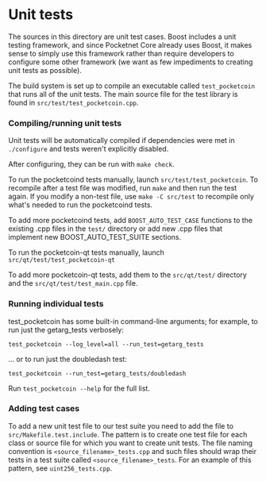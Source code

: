 # Unit tests

The sources in this directory are unit test cases. Boost includes a
unit testing framework, and since Pocketnet Core already uses Boost, it makes
sense to simply use this framework rather than require developers to
configure some other framework (we want as few impediments to creating
unit tests as possible).

The build system is set up to compile an executable called `test_pocketcoin`
that runs all of the unit tests. The main source file for the test library is found in
`src/test/test_pocketcoin.cpp`.

### Compiling/running unit tests

Unit tests will be automatically compiled if dependencies were met in `./configure`
and tests weren't explicitly disabled.

After configuring, they can be run with `make check`.

To run the pocketcoind tests manually, launch `src/test/test_pocketcoin`. To recompile
after a test file was modified, run `make` and then run the test again. If you
modify a non-test file, use `make -C src/test` to recompile only what's needed
to run the pocketcoind tests.

To add more pocketcoind tests, add `BOOST_AUTO_TEST_CASE` functions to the existing
.cpp files in the `test/` directory or add new .cpp files that
implement new BOOST_AUTO_TEST_SUITE sections.

To run the pocketcoin-qt tests manually, launch `src/qt/test/test_pocketcoin-qt`

To add more pocketcoin-qt tests, add them to the `src/qt/test/` directory and
the `src/qt/test/test_main.cpp` file.

### Running individual tests

test_pocketcoin has some built-in command-line arguments; for
example, to run just the getarg_tests verbosely:

    test_pocketcoin --log_level=all --run_test=getarg_tests

... or to run just the doubledash test:

    test_pocketcoin --run_test=getarg_tests/doubledash

Run `test_pocketcoin --help` for the full list.

### Adding test cases

To add a new unit test file to our test suite you need
to add the file to `src/Makefile.test.include`. The pattern is to create
one test file for each class or source file for which you want to create
unit tests. The file naming convention is `<source_filename>_tests.cpp`
and such files should wrap their tests in a test suite
called `<source_filename>_tests`. For an example of this pattern,
see `uint256_tests.cpp`.

